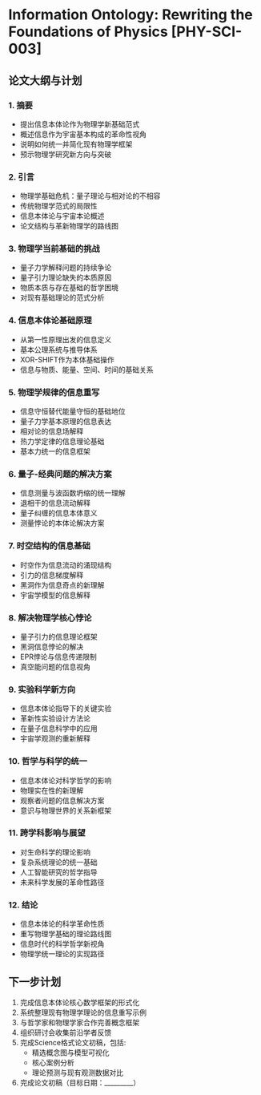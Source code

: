 # Information Ontology: Rewriting the Foundations of Physics [PHY-SCI-003]

## 论文大纲与计划

### 1. 摘要
- 提出信息本体论作为物理学新基础范式
- 概述信息作为宇宙基本构成的革命性视角
- 说明如何统一并简化现有物理学框架
- 预示物理学研究新方向与突破

### 2. 引言
- 物理学基础危机：量子理论与相对论的不相容
- 传统物理学范式的局限性
- 信息本体论与宇宙本论概述
- 论文结构与革新物理学的路线图

### 3. 物理学当前基础的挑战
- 量子力学解释问题的持续争论
- 量子引力理论缺失的本质原因
- 物质本质与存在基础的哲学困境
- 对现有基础理论的范式分析

### 4. 信息本体论基础原理
- 从第一性原理出发的信息定义
- 基本公理系统与推导体系
- XOR-SHIFT作为本体基础操作
- 信息与物质、能量、空间、时间的基础关系

### 5. 物理学规律的信息重写
- 信息守恒替代能量守恒的基础地位
- 量子力学基本原理的信息表达
- 相对论的信息场解释
- 热力学定律的信息理论基础
- 基本力统一的信息框架

### 6. 量子-经典问题的解决方案
- 信息测量与波函数坍缩的统一理解
- 退相干的信息流动解释
- 量子纠缠的信息本体意义
- 测量悖论的本体论解决方案

### 7. 时空结构的信息基础
- 时空作为信息流动的涌现结构
- 引力的信息梯度解释
- 黑洞作为信息奇点的新理解
- 宇宙学模型的信息解释

### 8. 解决物理学核心悖论
- 量子引力的信息理论框架
- 黑洞信息悖论的解决
- EPR悖论与信息传递限制
- 真空能问题的信息视角

### 9. 实验科学新方向
- 信息本体论指导下的关键实验
- 革新性实验设计方法论
- 在量子信息科学中的应用
- 宇宙学观测的重新解释

### 10. 哲学与科学的统一
- 信息本体论对科学哲学的影响
- 物理实在性的新理解
- 观察者问题的信息解决方案
- 意识与物理世界的关系新框架

### 11. 跨学科影响与展望
- 对生命科学的理论影响
- 复杂系统理论的统一基础
- 人工智能研究的哲学指导
- 未来科学发展的革命性路径

### 12. 结论
- 信息本体论的科学革命性质
- 重写物理学基础的理论路线图
- 信息时代的科学哲学新视角
- 物理学统一理论的实现路径

## 下一步计划

1. 完成信息本体论核心数学框架的形式化
2. 系统整理现有物理学理论的信息重写示例
3. 与哲学家和物理学家合作完善概念框架
4. 组织研讨会收集前沿学者反馈
5. 完成Science格式论文初稿，包括:
   - 精选概念图与模型可视化
   - 核心案例分析
   - 理论预测与现有观测数据对比
6. 完成论文初稿（目标日期：_________） 